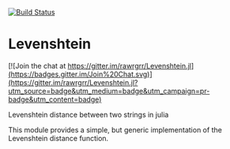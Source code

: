 [![Build Status](https://travis-ci.org/rawrgrr/Levenshtein.jl.svg)](https://travis-ci.org/rawrgrr/Levenshtein.jl)

Levenshtein
===========

[![Join the chat at https://gitter.im/rawrgrr/Levenshtein.jl](https://badges.gitter.im/Join%20Chat.svg)](https://gitter.im/rawrgrr/Levenshtein.jl?utm_source=badge&utm_medium=badge&utm_campaign=pr-badge&utm_content=badge)

Levenshtein distance between two strings in julia

This module provides a simple, but generic implementation of the Levenshtein distance function.

